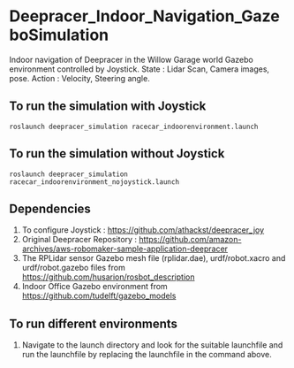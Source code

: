 # Deepracer_Indoor_Navigation_GazeboSimulation
Indoor navigation of Deepracer in the Willow Garage world Gazebo environment controlled by Joystick. State : Lidar Scan, Camera images, pose. Action : Velocity, Steering angle.

## To run the simulation with Joystick </br>
```roslaunch deepracer_simulation racecar_indoorenvironment.launch```</br>

## To run the simulation without Joystick </br>
```roslaunch deepracer_simulation racecar_indoorenvironment_nojoystick.launch```</br>

## Dependencies
1. To configure Joystick : https://github.com/athackst/deepracer_joy </br>
2. Original Deepracer Repository : https://github.com/amazon-archives/aws-robomaker-sample-application-deepracer </br>
3. The RPLidar sensor Gazebo mesh file (rplidar.dae), urdf/robot.xacro and urdf/robot.gazebo files from https://github.com/husarion/rosbot_description </br>
4. Indoor Office Gazebo environment from https://github.com/tudelft/gazebo_models </br>

## To run different environments </br>
1. Navigate to the launch directory and look for the suitable launchfile and run the launchfile by replacing the launchfile in the command above.
